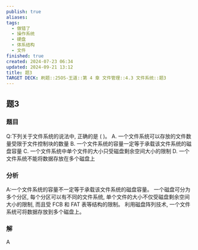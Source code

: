 ```yaml
---
publish: true
aliases: 
tags:
  - 做错了
  - 操作系统
  - 硬盘
  - 体系结构
  - 文件
finished: true
created: 2024-07-23 06:34
updated: 2024-09-21 13:12
title: 题3
TARGET DECK: 刷题::25OS-王道::第 4 章 文件管理::4.3 文件系统::题3
---
```

## 题3
### 题目
Q:下列关于文件系统的说法中, 正确的是 ( )。
A. 一个文件系统可以存放的文件数量受限于文件控制块的数量
B. 一个文件系统的容量一定等于承载该文件系统的磁盘容量
C. 一个文件系统中单个文件的大小只受磁盘剩余空间大小的限制
D. 一个文件系统不能将数据存放在多个磁盘上
### 分析
A:一个文件系统的容量不一定等于承载该文件系统的磁盘容量。
一个磁盘可分为多个分区, 每个分区可以有不同的文件系统, 单个文件的大小不仅受磁盘剩余空间大小的限制, 而且受 FCB 和 FAT 表等结构的限制。
利用磁盘阵列技术, 一个文件系统可将数据存放到多个磁盘上。
### 解
A
